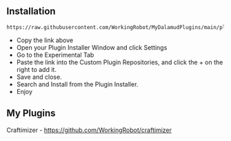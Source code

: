 ## Installation
```
https://raw.githubusercontent.com/WorkingRobot/MyDalamudPlugins/main/plogon.json
```

* Copy the link above
* Open your Plugin Installer Window and click Settings
* Go to the Experimental Tab
* Paste the link into the Custom Plugin Repositories, and click the + on the right to add it.
* Save and close.
* Search and Install from the Plugin Installer.
* Enjoy

## My Plugins
Craftimizer - https://github.com/WorkingRobot/craftimizer
